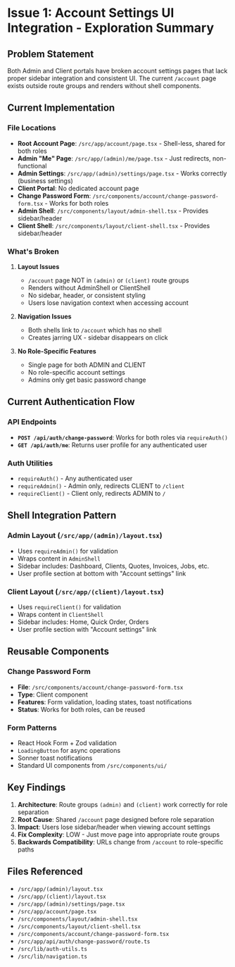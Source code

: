 # Issue 1: Account Settings UI Integration - Exploration Summary

## Problem Statement
Both Admin and Client portals have broken account settings pages that lack proper sidebar integration and consistent UI. The current `/account` page exists outside route groups and renders without shell components.

## Current Implementation

### File Locations
- **Root Account Page**: `/src/app/account/page.tsx` - Shell-less, shared for both roles
- **Admin "Me" Page**: `/src/app/(admin)/me/page.tsx` - Just redirects, non-functional
- **Admin Settings**: `/src/app/(admin)/settings/page.tsx` - Works correctly (business settings)
- **Client Portal**: No dedicated account page
- **Change Password Form**: `/src/components/account/change-password-form.tsx` - Works for both roles
- **Admin Shell**: `/src/components/layout/admin-shell.tsx` - Provides sidebar/header
- **Client Shell**: `/src/components/layout/client-shell.tsx` - Provides sidebar/header

### What's Broken

1. **Layout Issues**
   - `/account` page NOT in `(admin)` or `(client)` route groups
   - Renders without AdminShell or ClientShell
   - No sidebar, header, or consistent styling
   - Users lose navigation context when accessing account

2. **Navigation Issues**
   - Both shells link to `/account` which has no shell
   - Creates jarring UX - sidebar disappears on click

3. **No Role-Specific Features**
   - Single page for both ADMIN and CLIENT
   - No role-specific account settings
   - Admins only get basic password change

## Current Authentication Flow

### API Endpoints
- **`POST /api/auth/change-password`**: Works for both roles via `requireAuth()`
- **`GET /api/auth/me`**: Returns user profile for any authenticated user

### Auth Utilities
- `requireAuth()` - Any authenticated user
- `requireAdmin()` - Admin only, redirects CLIENT to `/client`
- `requireClient()` - Client only, redirects ADMIN to `/`

## Shell Integration Pattern

### Admin Layout (`/src/app/(admin)/layout.tsx`)
- Uses `requireAdmin()` for validation
- Wraps content in `AdminShell`
- Sidebar includes: Dashboard, Clients, Quotes, Invoices, Jobs, etc.
- User profile section at bottom with "Account settings" link

### Client Layout (`/src/app/(client)/layout.tsx`)
- Uses `requireClient()` for validation
- Wraps content in `ClientShell`
- Sidebar includes: Home, Quick Order, Orders
- User profile section with "Account settings" link

## Reusable Components

### Change Password Form
- **File**: `/src/components/account/change-password-form.tsx`
- **Type**: Client component
- **Features**: Form validation, loading states, toast notifications
- **Status**: Works for both roles, can be reused

### Form Patterns
- React Hook Form + Zod validation
- `LoadingButton` for async operations
- Sonner toast notifications
- Standard UI components from `/src/components/ui/`

## Key Findings

1. **Architecture**: Route groups `(admin)` and `(client)` work correctly for role separation
2. **Root Cause**: Shared `/account` page designed before role separation
3. **Impact**: Users lose sidebar/header when viewing account settings
4. **Fix Complexity**: LOW - Just move page into appropriate route groups
5. **Backwards Compatibility**: URLs change from `/account` to role-specific paths

## Files Referenced
- `/src/app/(admin)/layout.tsx`
- `/src/app/(client)/layout.tsx`
- `/src/app/(admin)/settings/page.tsx`
- `/src/app/account/page.tsx`
- `/src/components/layout/admin-shell.tsx`
- `/src/components/layout/client-shell.tsx`
- `/src/components/account/change-password-form.tsx`
- `/src/app/api/auth/change-password/route.ts`
- `/src/lib/auth-utils.ts`
- `/src/lib/navigation.ts`
